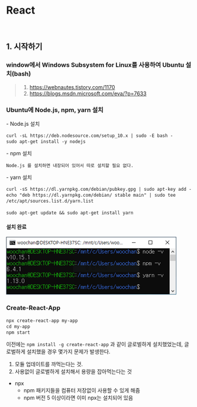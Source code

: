 # React 

<br>

## 1. 시작하기 

### window에서 Windows Subsystem for Linux를 사용하여 Ubuntu 설치(bash)

> 1. https://webnautes.tistory.com/1170
> 2. https://blogs.msdn.microsoft.com/eva/?p=7633

### Ubuntu에 Node.js, npm, yarn 설치

\- Node.js 설치

    curl -sL https://deb.nodesource.com/setup_10.x | sudo -E bash -
    sudo apt-get install -y nodejs

\- npm 설치 <br>

    Node.js 를 설치하면 내장되어 있어서 따로 설치할 필요 없다. 

\- yarn 설치

    curl -sS https://dl.yarnpkg.com/debian/pubkey.gpg | sudo apt-key add -
    echo "deb https://dl.yarnpkg.com/debian/ stable main" | sudo tee /etc/apt/sources.list.d/yarn.list

    sudo apt-get update && sudo apt-get install yarn

#### 설치 완료
![](../../img/react_install_cmp.png)

### Create-React-App 

    npx create-react-app my-app 
    cd my-app 
    npm start 

이전에는 ```npm install -g create-react-app``` 과 같이 글로벌하게 설치했었는데, 글로벌하게 설치했을 경우 몇가지 문제가 발생한다. <br>

1. 모듈 업데이트를 까먹는다는 것. 
2. 사용없이 글로벌하게 설치해서 용량을 잡아먹는다는 것 

- npx 
  - npm 패키지들을 컴퓨터 저장없이 사용할 수 있게 해줌
  - npm 버전 5 이상이라면 이미 npx는 설치되어 있음 